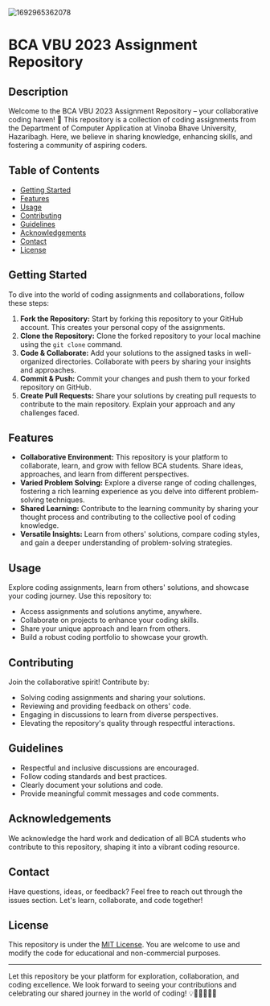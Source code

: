 ![1692965362078](https://github.com/dev-kant-kumar/BCA-VBU-2023-Assignments/assets/101362859/e55b3e4f-8166-4fbc-b122-d30f561d1f85)
# BCA VBU 2023 Assignment Repository

## Description
Welcome to the BCA VBU 2023 Assignment Repository – your collaborative coding haven! 🚀 This repository is a collection of coding assignments from the Department of Computer Application at Vinoba Bhave University, Hazaribagh. Here, we believe in sharing knowledge, enhancing skills, and fostering a community of aspiring coders.

## Table of Contents
- [Getting Started](#getting-started)
- [Features](#features)
- [Usage](#usage)
- [Contributing](#contributing)
- [Guidelines](#guidelines)
- [Acknowledgements](#acknowledgements)
- [Contact](#contact)
- [License](#license)

## Getting Started
To dive into the world of coding assignments and collaborations, follow these steps:

1. **Fork the Repository:** Start by forking this repository to your GitHub account. This creates your personal copy of the assignments.
2. **Clone the Repository:** Clone the forked repository to your local machine using the `git clone` command.
3. **Code & Collaborate:** Add your solutions to the assigned tasks in well-organized directories. Collaborate with peers by sharing your insights and approaches.
4. **Commit & Push:** Commit your changes and push them to your forked repository on GitHub.
5. **Create Pull Requests:** Share your solutions by creating pull requests to contribute to the main repository. Explain your approach and any challenges faced.

## Features
- **Collaborative Environment:** This repository is your platform to collaborate, learn, and grow with fellow BCA students. Share ideas, approaches, and learn from different perspectives.
- **Varied Problem Solving:** Explore a diverse range of coding challenges, fostering a rich learning experience as you delve into different problem-solving techniques.
- **Shared Learning:** Contribute to the learning community by sharing your thought process and contributing to the collective pool of coding knowledge.
- **Versatile Insights:** Learn from others' solutions, compare coding styles, and gain a deeper understanding of problem-solving strategies.

## Usage
Explore coding assignments, learn from others' solutions, and showcase your coding journey. Use this repository to:

- Access assignments and solutions anytime, anywhere.
- Collaborate on projects to enhance your coding skills.
- Share your unique approach and learn from others.
- Build a robust coding portfolio to showcase your growth.

## Contributing
Join the collaborative spirit! Contribute by:

- Solving coding assignments and sharing your solutions.
- Reviewing and providing feedback on others' code.
- Engaging in discussions to learn from diverse perspectives.
- Elevating the repository's quality through respectful interactions.

## Guidelines
- Respectful and inclusive discussions are encouraged.
- Follow coding standards and best practices.
- Clearly document your solutions and code.
- Provide meaningful commit messages and code comments.

## Acknowledgements
We acknowledge the hard work and dedication of all BCA students who contribute to this repository, shaping it into a vibrant coding resource.

## Contact
Have questions, ideas, or feedback? Feel free to reach out through the issues section. Let's learn, collaborate, and code together!

## License
This repository is under the [MIT License](LICENSE). You are welcome to use and modify the code for educational and non-commercial purposes.

---

Let this repository be your platform for exploration, collaboration, and coding excellence. We look forward to seeing your contributions and celebrating our shared journey in the world of coding! 💡👩‍💻👨‍💻🌟
